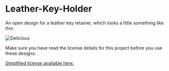 # Leather-Key-Holder
An open design for a leather key retainer, which looks a little something like this:

![](https://github.com/rynehager/Leather-Key-Holder/Images/Keyfob.jpg "Delicious")

Make sure you have read the license details for this project before you use these designs.

[Simplified license avaliable here.](https://creativecommons.org/licenses/by-sa/4.0/)
